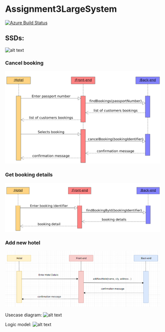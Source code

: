 # Assignment3LargeSystem 
[![Azure Build Status](https://dev.azure.com/cph-gm/HotelSystem/_apis/build/status/large-systems.Assignment3LargeSystem?branchName=master)](https://dev.azure.com/cph-gm/HotelSystem/_build/latest?definitionId=2&branchName=master)

## SSDs: 
![alt text][logo]

[logo]: https://github.com/large-systems/Assignment3LargeSystem/blob/master/SSD_MakeBooking.jpg "SDDs we have created based on our use cases"

### Cancel booking
![ssd cancel booking](ssd_cancel_booking.png)

### Get booking details
![ssd get booking details](ssd_get_booking_details.png)

### Add new hotel
![ssd add new hotel](ssd_add_hotel.png)


Usecase diagram: 
![alt text](https://github.com/large-systems/Assignment3LargeSystem/blob/master/use_case_diagram.jpg "Diagram on our use cases")


Logic model: 
![alt text](https://github.com/large-systems/Assignment3LargeSystem/blob/master/LogicModel.jpg "Logic model on our hotel system")

